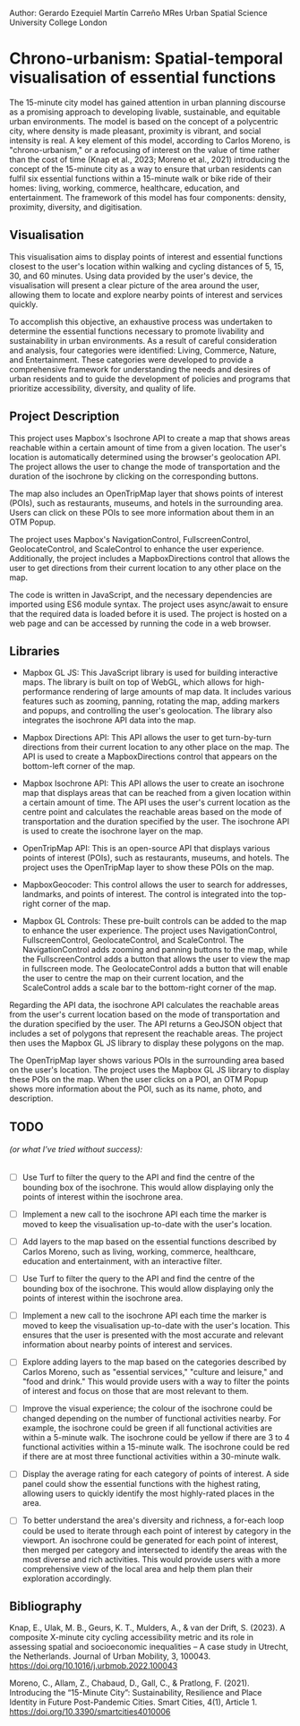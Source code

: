 Author: Gerardo Ezequiel Martín Carreño
MRes Urban Spatial Science
University College London

# Chrono-urbanism: Spatial-temporal visualisation of essential functions

The 15-minute city model has gained attention in urban planning discourse as a promising approach to developing livable, sustainable, and equitable urban environments. The model is based on the concept of a polycentric city, where density is made pleasant, proximity is vibrant, and social intensity is real. A key element of this model, according to Carlos Moreno, is "chrono-urbanism," or a refocusing of interest on the value of time rather than the cost of time (Knap et al., 2023; Moreno et al., 2021) introducing the concept of the 15-minute city as a way to ensure that urban residents can fulfil six essential functions within a 15-minute walk or bike ride of their homes: living, working, commerce, healthcare, education, and entertainment. The framework of this model has four components: density, proximity, diversity, and digitisation.

## Visualisation

This visualisation aims to display points of interest and essential functions closest to the user's location within walking and cycling distances of 5, 15, 30, and 60 minutes. Using data provided by the user's device, the visualisation will present a clear picture of the area around the user, allowing them to locate and explore nearby points of interest and services quickly.

To accomplish this objective, an exhaustive process was undertaken to determine the essential functions necessary to promote livability and sustainability in urban environments. As a result of careful consideration and analysis, four categories were identified: Living, Commerce, Nature, and Entertainment. These categories were developed to provide a comprehensive framework for understanding the needs and desires of urban residents and to guide the development of policies and programs that prioritize accessibility, diversity, and quality of life.

## Project Description

This project uses Mapbox's Isochrone API to create a map that shows areas reachable within a certain amount of time from a given location. The user's location is automatically determined using the browser's geolocation API. The project allows the user to change the mode of transportation and the duration of the isochrone by clicking on the corresponding buttons.

The map also includes an OpenTripMap layer that shows points of interest (POIs), such as restaurants, museums, and hotels in the surrounding area. Users can click on these POIs to see more information about them in an OTM Popup.

The project uses Mapbox's NavigationControl, FullscreenControl, GeolocateControl, and ScaleControl to enhance the user experience. Additionally, the project includes a MapboxDirections control that allows the user to get directions from their current location to any other place on the map.

The code is written in JavaScript, and the necessary dependencies are imported using ES6 module syntax. The project uses async/await to ensure that the required data is loaded before it is used. The project is hosted on a web page and can be accessed by running the code in a web browser.

## Libraries

- Mapbox GL JS: This JavaScript library is used for building interactive maps. The library is built on top of WebGL, which allows for high-performance rendering of large amounts of map data. It includes various features such as zooming, panning, rotating the map, adding markers and popups, and controlling the user's geolocation. The library also integrates the isochrone API data into the map.

- Mapbox Directions API: This API allows the user to get turn-by-turn directions from their current location to any other place on the map. The API is used to create a MapboxDirections control that appears on the bottom-left corner of the map.

- Mapbox Isochrone API: This API allows the user to create an isochrone map that displays areas that can be reached from a given location within a certain amount of time. The API uses the user's current location as the centre point and calculates the reachable areas based on the mode of transportation and the duration specified by the user. The isochrone API is used to create the isochrone layer on the map.

- OpenTripMap API: This is an open-source API that displays various points of interest (POIs), such as restaurants, museums, and hotels. The project uses the OpenTripMap layer to show these POIs on the map.

- MapboxGeocoder: This control allows the user to search for addresses, landmarks, and points of interest. The control is integrated into the top-right corner of the map.

- Mapbox GL Controls: These pre-built controls can be added to the map to enhance the user experience. The project uses NavigationControl, FullscreenControl, GeolocateControl, and ScaleControl. The NavigationControl adds zooming and panning buttons to the map, while the FullscreenControl adds a button that allows the user to view the map in fullscreen mode. The GeolocateControl adds a button that will enable the user to centre the map on their current location, and the ScaleControl adds a scale bar to the bottom-right corner of the map.

Regarding the API data, the isochrone API calculates the reachable areas from the user's current location based on the mode of transportation and the duration specified by the user. The API returns a GeoJSON object that includes a set of polygons that represent the reachable areas. The project then uses the Mapbox GL JS library to display these polygons on the map.

The OpenTripMap layer shows various POIs in the surrounding area based on the user's location. The project uses the Mapbox GL JS library to display these POIs on the map. When the user clicks on a POI, an OTM Popup shows more information about the POI, such as its name, photo, and description.

## TODO

###### (or what I’ve tried without success):

- [ ] Use Turf to filter the query to the API and find the centre of the bounding box of the isochrone. This would allow displaying only the points of interest within the isochrone area.
- [ ] Implement a new call to the isochrone API each time the marker is moved to keep the visualisation up-to-date with the user's location.
- [ ] Add layers to the map based on the essential functions described by Carlos Moreno, such as living, working, commerce, healthcare, education and entertainment, with an interactive filter.
- [ ] Use Turf to filter the query to the API and find the centre of the bounding box of the isochrone. This would allow displaying only the points of interest within the isochrone area.
- [ ] Implement a new call to the isochrone API each time the marker is moved to keep the visualisation up-to-date with the user's location. This ensures that the user is presented with the most accurate and relevant information about nearby points of interest and services.
- [ ] Explore adding layers to the map based on the categories described by Carlos Moreno, such as "essential services," "culture and leisure," and "food and drink." This would provide users with a way to filter the points of interest and focus on those that are most relevant to them.

- [ ] Improve the visual experience; the colour of the isochrone could be changed depending on the number of functional activities nearby. For example, the isochrone could be green if all functional activities are within a 5-minute walk. The isochrone could be yellow if there are 3 to 4 functional activities within a 15-minute walk. The isochrone could be red if there are at most three functional activities within a 30-minute walk.

- [ ] Display the average rating for each category of points of interest. A side panel could show the essential functions with the highest rating, allowing users to quickly identify the most highly-rated places in the area.

- [ ] To better understand the area's diversity and richness, a for-each loop could be used to iterate through each point of interest by category in the viewport. An isochrone could be generated for each point of interest, then merged per category and intersected to identify the areas with the most diverse and rich activities. This would provide users with a more comprehensive view of the local area and help them plan their exploration accordingly.

## Bibliography

Knap, E., Ulak, M. B., Geurs, K. T., Mulders, A., & van der Drift, S. (2023). A composite X-minute city cycling accessibility metric and its role in assessing spatial and socioeconomic inequalities – A case study in Utrecht, the Netherlands. Journal of Urban Mobility, 3, 100043. https://doi.org/10.1016/j.urbmob.2022.100043

Moreno, C., Allam, Z., Chabaud, D., Gall, C., & Pratlong, F. (2021). Introducing the “15-Minute City”: Sustainability, Resilience and Place Identity in Future Post-Pandemic Cities. Smart Cities, 4(1), Article 1. https://doi.org/10.3390/smartcities4010006
